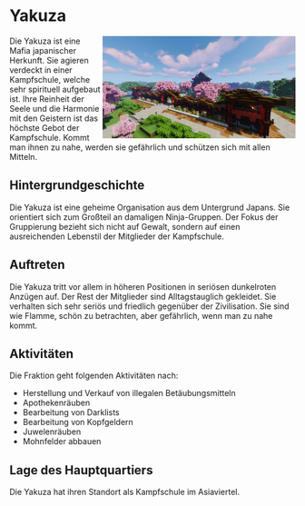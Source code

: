 # Yakuza

 <img align="right" width="340" eight="340" src="../../../assets/image/fraktionen/YakuzaHQ.png">


Die Yakuza ist eine Mafia japanischer Herkunft. Sie agieren verdeckt in einer Kampfschule, welche sehr spirituell aufgebaut ist. Ihre Reinheit der Seele und die Harmonie mit den Geistern ist das höchste Gebot der Kampfschule. Kommt man ihnen zu nahe, werden sie gefährlich und schützen sich mit allen Mitteln.

## Hintergrundgeschichte 

Die Yakuza ist eine geheime Organisation aus dem Untergrund Japans. Sie orientiert sich zum Großteil an damaligen Ninja-Gruppen. Der Fokus der Gruppierung bezieht sich nicht auf Gewalt, sondern auf einen ausreichenden Lebenstil der Mitglieder der Kampfschule.

## Auftreten 

Die Yakuza tritt vor allem in höheren Positionen in seriösen dunkelroten Anzügen auf. Der Rest der Mitglieder sind Alltagstauglich gekleidet. Sie verhalten sich sehr seriös und friedlich gegenüber der Zivilisation. Sie sind wie Flamme, schön zu betrachten, aber gefährlich, wenn man zu nahe kommt.

## Aktivitäten
Die Fraktion geht folgenden Aktivitäten nach:

* Herstellung und Verkauf von illegalen Betäubungsmitteln
* Apothekenräuben
* Bearbeitung von Darklists
* Bearbeitung von Kopfgeldern
* Juwelenräuben
* Mohnfelder abbauen


## Lage des Hauptquartiers
Die Yakuza hat ihren Standort als Kampfschule im Asiaviertel.
